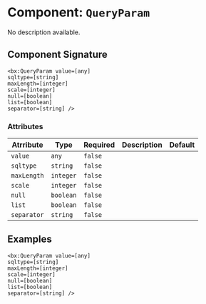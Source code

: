 [comment]: # (Note: This documentation is generated dynamically in the build process.  To modify the contents, change the javadoc on the _invoke method of the Component class)
# Component: `QueryParam`

No description available.

## Component Signature

```
<bx:QueryParam value=[any]
sqltype=[string]
maxLength=[integer]
scale=[integer]
null=[boolean]
list=[boolean]
separator=[string] />
```

### Attributes


| Atrribute | Type | Required | Description | Default |
|----------|------|----------|-------------|---------|
| `value` | `any` | `false` |  |  |
| `sqltype` | `string` | `false` |  |  |
| `maxLength` | `integer` | `false` |  |  |
| `scale` | `integer` | `false` |  |  |
| `null` | `boolean` | `false` |  |  |
| `list` | `boolean` | `false` |  |  |
| `separator` | `string` | `false` |  |  |

## Examples

```
<bx:QueryParam value=[any]
sqltype=[string]
maxLength=[integer]
scale=[integer]
null=[boolean]
list=[boolean]
separator=[string] />
```

